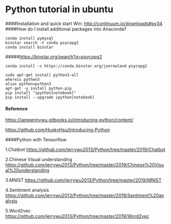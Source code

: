 Python tutorial in ubuntu
==========
####Installation and quick start
Win: http://continuum.io/downloads#py34
####How do I install additional packages into Anaconda?
```
conda install pymysql
binstar search -t conda psycopg2
conda install binstar
````
#####https://binstar.org/search?q=psycopg2
```
conda install -c https://conda.binstar.org/jonrowland psycopg2
```
```
sudo apt-get install python3-all
whereis python3
alias python=python3
apt-get -y install python-pip
pip install "ipython[notebook]"
pip install --upgrade ipython[notebook]

```

#### Reference
https://iampennywu.gitbooks.io/introducing-python/content/

https://github.com/HuskyHsu/Introducing-Python

####Python with Tensorflow

1.Chatbot <https://github.com/jerrywu2013/Python/tree/master/2019/Chatbot>

2.Chinese Visual understanding <https://github.com/jerrywu2013/Python/tree/master/2019/Chinese%20Visual%20understanding>

3.MNIST <https://github.com/jerrywu2013/Python/tree/master/2019/MNIST>

4.Sentiment analysis <https://github.com/jerrywu2013/Python/tree/master/2019/Sentiment%20analysis>

5.Word2vec <https://github.com/jerrywu2013/Python/tree/master/2019/Word2vec>

